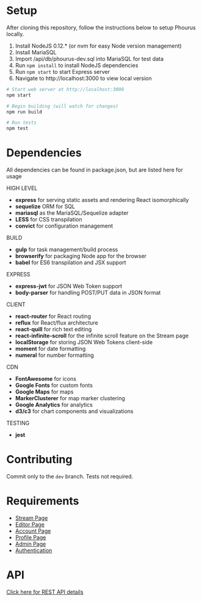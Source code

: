 # Setup
After cloning this repository, follow the instructions below to setup Phourus locally.

1. Install NodeJS 0.12.* (or nvm for easy Node version management)
2. Install MariaSQL
3. Import /api/db/phourus-dev.sql into MariaSQL for test data
4. Run `npm install` to install NodeJS dependencies
5. Run `npm start` to start Express server
6. Navigate to http://localhost:3000 to view local version

```bash
# Start web server at http://localhost:3000
npm start

# Begin building (will watch for changes)
npm run build

# Run tests
npm test
```

# Dependencies
All dependencies can be found in package.json, but are listed here for usage

HIGH LEVEL
- **express** for serving static assets and rendering React isomorphically
- **sequelize** ORM for SQL
- **mariasql** as the MariaSQL/Sequelize adapter
- **LESS** for CSS transpilation
- **convict** for configuration management

BUILD
- **gulp** for task management/build process
- **browserify** for packaging Node app for the browser
- **babel** for ES6 transpilation and JSX support

EXPRESS
- **express-jwt** for JSON Web Token support
- **body-parser** for handling POST/PUT data in JSON format

CLIENT
- **react-router** for React routing
- **reflux** for React/flux architecture
- **react-quill** for rich text editing
- **react-infinite-scroll** for the infinite scroll feature on the Stream page
- **localStorage** for storing JSON Web Tokens client-side
- **moment** for date formatting
- **numeral** for number formatting

CDN
- **FontAwesome** for icons
- **Google Fonts** for custom fonts
- **Google Maps** for maps
- **MarkerClusterer** for map marker clustering
- **Google Analytics** for analytics
- **d3/c3** for chart components and visualizations

TESTING
- **jest**

# Contributing
Commit only to the `dev` branch. Tests not required.

# Requirements
- [Stream Page](/docs/requirements/stream.md)
- [Editor Page](/docs/requirements/editor.md)
- [Account Page](/docs/requirements/account.md)
- [Profile Page](/docs/requirements/profile.md)
- [Admin Page](/docs/requirements/admin.md)
- [Authentication](/docs/requirements/authentication.md)

# API
[Click here for REST API details](/docs/api.md)
